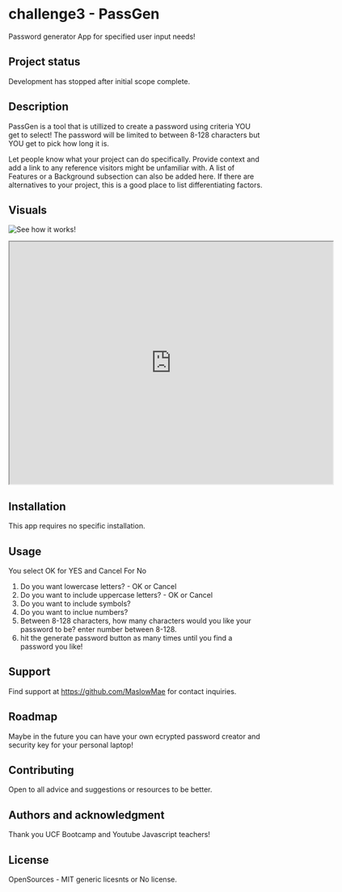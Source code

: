 # challenge3 - PassGen
Password generator App for specified user input needs!

## Project status
Development has stopped after initial scope complete.

## Description
PassGen is a tool that is utillized to create a password using criteria YOU get to select! The password will be limited to between 8-128 characters but YOU get to pick how long it is. 


Let people know what your project can do specifically. Provide context and add a link to any reference visitors might be unfamiliar with. A list of Features or a Background subsection can also be added here. If there are alternatives to your project, this is a good place to list differentiating factors.

## Visuals

![See how it works!](./assets/Password%20Generator.gif)
<iframe src="https://drive.google.com/file/d/1u54CWIAL4mGVSYOz2NN7D-pvW3Pb922e/preview" width="640" height="480"></iframe>


## Installation
This app requires no specific installation. 

## Usage
You select OK for YES and Cancel For No
1. Do you want lowercase letters? - OK or Cancel
2. Do you want to include uppercase letters? - OK or Cancel
3. Do you want to include symbols? 
4. Do you want to inclue numbers?
5. Between 8-128 characters, how many characters would you like your password to be? enter number between 8-128.
6. hit the generate password button as many times until you find a password you like! 

## Support
Find support at https://github.com/MaslowMae for contact inquiries. 

## Roadmap
Maybe in the future you can have your own ecrypted password creator and security key for your personal laptop! 

## Contributing
Open to all advice and suggestions or resources to be better. 

## Authors and acknowledgment
Thank you UCF Bootcamp and Youtube Javascript teachers!

## License
OpenSources - MIT generic licesnts or No license. 
